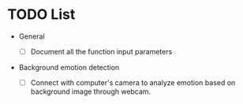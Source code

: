 # TODO List

* General

	- [ ] Document all the function input parameters


* Background emotion detection

	- [ ] Connect with computer's camera to analyze emotion based on background image through webcam.

